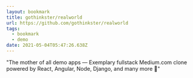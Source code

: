 ```yaml
---
layout: bookmark
title: gothinkster/realworld
url: https://github.com/gothinkster/realworld
tags:
  - bookmark
  - demo
date: 2021-05-04T05:47:26.638Z
---
```

"The mother of all demo apps — Exemplary fullstack Medium.com clone powered by React, Angular, Node, Django, and many more 🏅"